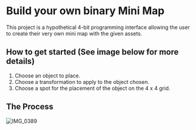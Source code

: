 # Build your own binary Mini Map
This project is a hypothetical 4-bit programming interface allowing the user to create their very own mini map with the given assets. 

## How to get started (See image below for more details)
1. Choose an object to place.
1. Choose a transformation to apply to the object chosen.
1. Choose a spot for the placement of the object on the 4 x 4 grid.

## The Process

![IMG_0389](https://github.com/user-attachments/assets/3dd611a4-ac02-4491-a440-b5aace221dc6)
